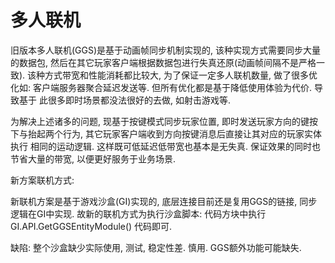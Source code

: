 
# 多人联机

旧版本多人联机(GGS)是基于动画帧同步机制实现的, 该种实现方式需要同步大量的数据包, 然后在其它玩家客户端根据数据包进行失真还原(动画帧间隔不是严格一致). 
该种方式带宽和性能消耗都比较大, 为了保证一定多人联机数量, 做了很多优化如: 客户端服务器聚合延迟发送等. 但所有优化都是基于降低使用体验为代价. 导致基于
此很多即时场景都没法很好的去做, 如射击游戏等.

为解决上述诸多的问题, 现基于按键模式同步玩家位置, 即时发送玩家方向的键按下与抬起两个行为, 其它玩家客户端收到方向按键消息后直接让其对应的玩家实体执行
相同的运动逻辑. 这样既可低延迟低带宽也基本是无失真. 保证效果的同时也节省大量的带宽, 以便更好服务于业务场景.

新方案联机方式:

新联机方案是基于游戏沙盒(GI)实现的, 底层连接目前还是复用GGS的链接, 同步逻辑在GI中实现. 故新的联机方式为执行沙盒脚本: 代码方块中执行 GI.API.GetGGSEntityModule() 代码即可.

缺陷:
整个沙盒缺少实际使用, 测试, 稳定性差. 慎用. GGS额外功能可能缺失.

